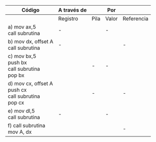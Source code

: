 | Código                       | A través de |                | Por         |            |
|------------------------------|-------------|----------------|-------------|------------|
|                              | Registro    | Pila           | Valor       | Referencia |
| a) mov ax,5 <br> call subrutina |      -      |                |       -     |            |
| b) mov dx, offset A <br> call subrutina |     -       |                |             |      -     |
| c) mov bx,5 <br> push bx <br> call subrutina <br> pop bx |             |        -       |      -      |            |
| d) mov cx, offset A <br> push cx <br> call subrutina <br> pop cx |             |        -       |             |      -     |
| e) mov dl,5 <br> call subrutina |      -      |                |      -      |            |
| f) call subrutina <br> mov A, dx |             |                |             |      -     |
 
